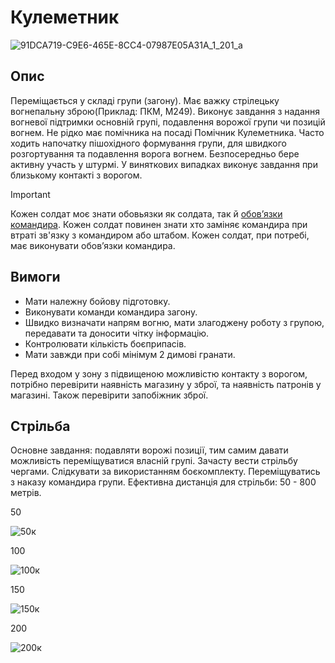 # Кулеметник

![91DCA719-C9E6-465E-8CC4-07987E05A31A_1_201_a](https://github.com/vsrJaguar/Materials/assets/83435477/00a3bb44-41c7-493f-b970-5512422881de)

## Опис 
Переміщається у складі групи (загону). Має важку стрілецьку вогнепальну зброю(Приклад: ПКМ, М249). Виконує завдання з надання вогневої підтримки основній групі, подавлення ворожої групи чи позицій вогнем. Не рідко має помічника на посаді Помічник Кулеметника. Часто ходить напочатку пішохідного формування групи, для швидкого розгортування та подавлення ворога вогнем.   Безпосередньо бере активну участь у штурмі. У виняткових випадках виконує завдання при близькому контакті з ворогом. 

> [!IMPORTANT]
>  Кожен солдат моє знати обовьязки як солдата, так й [обовʼязки командира](https://github.com/vsrJaguar/Materials/blob/main/%D0%A0%D0%BE%D0%BB%D1%96/%D0%9E%D0%B1%D0%BE%D0%B2'%D1%8F%D0%B7%D0%BA%D0%B8/%D0%9E%D0%B1%D0%BE%D0%B2%CA%BC%D1%8F%D0%B7%D0%BA%D0%B8%20%D0%BA%D0%BE%D0%BC%D0%B0%D0%BD%D0%B4%D0%B8%D1%80%D0%B0.md). Кожен солдат повинен знати хто заміняє командира при втраті зв'язку з командиром або штабом. Кожен солдат, при потребі, має виконувати обовʼязки командира.

## Вимоги
 - Мати належну бойову підготовку.
 - Виконувати команди командира загону.
 - Швидко визначати напрям вогню, мати злагоджену роботу з групою, передавати та доносити чітку інформацію.
 - Контролювати кількість боєприпасів.
 - Мати завжди при собі мінімум 2 димові гранати.
   
Перед  входом у зону з підвищеною можливістю контакту з ворогом, потрібно перевірити наявність магазину у зброї, та наявність патронів у магазині. Також перевірити запобіжник зброї.

## Стрільба
Основне завдання: подавляти ворожі позиції, тим самим давати можливість переміщуватися власній групі. Зачасту вести стрільбу чергами. Слідкувати за використанням боєкомплекту. Переміщуватись з наказу командира групи. Ефективна дистанція для стрільби: 50 - 800 метрів.  

50

![50к](https://github.com/vsrJaguar/Materials/assets/83435477/aebab86a-7c95-4e93-a4c1-5338b80c420c)

100

![100к](https://github.com/vsrJaguar/Materials/assets/83435477/7b3296c5-d769-4d93-bb86-831505d6daf7)

150

![150к](https://github.com/vsrJaguar/Materials/assets/83435477/f3fb1ac7-d014-46cf-9086-bde1126644b1)

200

![200к](https://github.com/vsrJaguar/Materials/assets/83435477/9d5a96ac-e9e3-4654-919e-605488d9667d)








